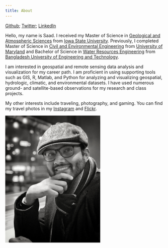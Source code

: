```yaml
---
title: About
---
```

[Github](https://github.com/saadtarik); [Twitter](https://twitter.com/saadtarik); [LinkedIn](https://www.linkedin.com/in/saad-tarik-96240636/)

Hello, my name is Saad. I received my Master of Science in [Geological and Atmospheric Sciences](https://ge-at.iastate.edu/) from [Iowa State University](www.iastate.edu). Previously, I completed Master of Science in [Civil and Environmental Engineering](https://cee.umd.edu/) from [University of Maryland](www.umd.edu) and Bachelor of Science in [Water Resources Engineering](http://wre.buet.ac.bd/) from [Bangladesh University of Engineering and Technology](http://buet.ac.bd/).

I am interested in geospatial and remote sensing data analysis and visualization for my career path. I am proficient in using supporting tools such as GIS, R, Matlab, and Python for analyzing and visualizing geospatial, hydrologic, climatic, and environmental datasets. I have used numerous ground- and satellite-based observations for my research and class projects. 

My other interests include traveling, photography, and gaming. You can find my travel photos in my [Instagram](https://www.instagram.com/saadtarik/) and [Flickr](https://www.flickr.com/photos/saad_gallery/).

<img src="/static/about_files/IMG_5232-01.jpeg" alt="Photo" width="60%" height="60%"/>
